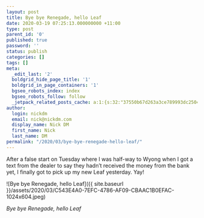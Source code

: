 ```yaml
---
layout: post
title: Bye bye Renegade, hello Leaf
date: 2020-03-19 07:25:13.000000000 +11:00
type: post
parent_id: '0'
published: true
password: ''
status: publish
categories: []
tags: []
meta:
  _edit_last: '2'
  boldgrid_hide_page_title: '1'
  boldgrid_in_page_containers: '1'
  bgseo_robots_index: index
  bgseo_robots_follow: follow
  _jetpack_related_posts_cache: a:1:{s:32:"37550b67d263a3ce789993dc25046c5f";a:2:{s:7:"expires";i:1673849676;s:7:"payload";a:6:{i:0;a:1:{s:2:"id";i:17;}i:1;a:1:{s:2:"id";i:1004;}i:2;a:1:{s:2:"id";i:828;}i:3;a:1:{s:2:"id";i:1024;}i:4;a:1:{s:2:"id";i:944;}i:5;a:1:{s:2:"id";i:998;}}}}
author:
  login: nickdm
  email: nick@nickdm.com
  display_name: Nick DM
  first_name: Nick
  last_name: DM
permalink: "/2020/03/bye-bye-renegade-hello-leaf/"
---
```

After a false start on Tuesday where I was half-way to Wyong when I got a text from the dealer to say they hadn’t received the money from the bank yet, I finally got to pick up my new Leaf yesterday. Yay!

![Bye bye Renegade, hello Leaf]({{ site.baseurl }}/assets/2020/03/C543E4A0-7EFC-4786-AF09-CBAAC1B0EFAC-1024x604.jpeg)

*Bye bye Renegade, hello Leaf*
